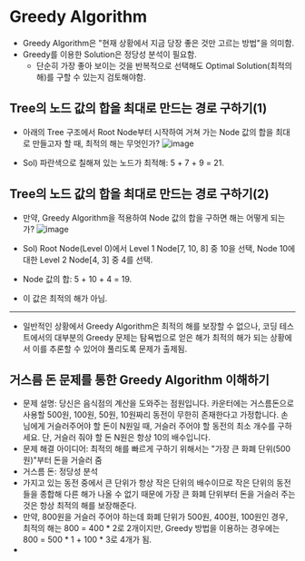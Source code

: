 Greedy Algorithm
=============

* Greedy Algorithm은 "현재 상황에서 지금 당장 좋은 것만 고르는 방법"을 의미함.
* Greedy를 이용한 Solution은 정당성 분석이 필요함.
  * 단순히 가장 좋아 보이는 것을 반복적으로 선택해도 Optimal Solution(최적의 해)를 구할 수 있는지 검토해야함.

Tree의 노드 값의 합을 최대로 만드는 경로 구하기(1)
-------------
* 아래의 Tree 구조에서 Root Node부터 시작하여 거쳐 가는 Node 값의 합을 최대로 만들고자 할 때, 최적의 해는 무엇인가?
![image](https://github.com/yhyim0627/practice/assets/115547566/1cdaa682-a5be-4609-97dd-2423f81fdb44)

 * Sol) 파란색으로 칠해져 있는 노드가 최적해: 5 + 7 + 9 = 21.

Tree의 노드 값의 합을 최대로 만드는 경로 구하기(2)
-------------
* 만약, Greedy Algorithm을 적용하여 Node 값의 합을 구하면 해는 어떻게 되는가?
![image](https://github.com/yhyim0627/practice/assets/115547566/53ae6b0f-4a75-477e-b303-312c5931aac6)

 * Sol) Root Node(Level 0)에서 Level 1 Node[7, 10, 8] 중 10을 선택, Node 10에 대한 Level 2 Node[4, 3] 중 4를 선택.
 * Node 값의 합: 5 + 10 + 4 = 19.
 * 이 값은 최적의 해가 아님.

-------------
* 일반적인 상황에서 Greedy Algorithm은 최적의 해를 보장할 수 없으나, 코딩 테스트에서의 대부분의 Greedy 문제는 탐욕법으로 얻은 해가 최적의 해가 되는 상황에서 이를 추론할 수 있어야 풀리도록 문제가 출제됨.

거스름 돈 문제를 통한 Greedy Algorithm 이해하기
-------------
* 문제 설명: 당신은 음식점의 계산을 도와주는 점원입니다. 카운터에는 거스름돈으로 사용할 500원, 100원, 50원, 10원짜리 동전이 무한히 존재한다고 가정합니다. 손님에게 거슬러주어야 할 돈이 N원일 때, 거슬러 주어야 할 동전의 최소 개수를 구하세요. 단, 거슬러 줘야 할 돈 N원은 항상 10의 배수입니다.
* 문제 해결 아이디어: 최적의 해를 빠르게 구하기 위해서는 "가장 큰 화폐 단위(500원)"부터 돈을 거슬러 줌
* 거스름 돈: 정당성 분석
 * 가지고 있는 동전 중에서 큰 단위가 항상 작은 단위의 배수이므로 작은 단위의 동전들을 종합해 다른 해가 나올 수 없기 때문에 가장 큰 화폐 단위부터 돈을 거슬러 주는 것은 항상 최적의 해를 보장해준다.
 * 만약, 800원을 거슬러 주어야 하는데 화폐 단위가 500원, 400원, 100원인 경우, 최적의 해는 800 = 400 * 2로 2개이지만, Greedy 방법을 이용하는 경우에는 800 = 500 * 1 + 100 * 3로 4개가 됨.
 * 
